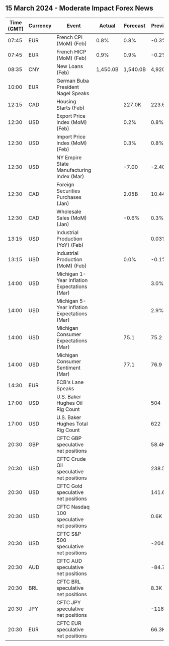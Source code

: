 ## 15 March 2024 - Moderate Impact Forex News

| Time (GMT) | Currency | Event | Actual | Forecast | Previous |
|------|----------|-------|--------|----------|----------|
| 07:45 | EUR | French CPI (MoM) (Feb) | 0.8% | 0.8% | -0.3% |
| 07:45 | EUR | French HICP (MoM) (Feb) | 0.9% | 0.9% | -0.2% |
| 08:35 | CNY | New Loans (Feb) | 1,450.0B | 1,540.0B | 4,920.0B |
| 10:00 | EUR | German Buba President Nagel Speaks |  |  |  |
| 12:15 | CAD | Housing Starts (Feb) |  | 227.0K | 223.6K |
| 12:30 | USD | Export Price Index (MoM) (Feb) |  | 0.2% | 0.8% |
| 12:30 | USD | Import Price Index (MoM) (Feb) |  | 0.3% | 0.8% |
| 12:30 | USD | NY Empire State Manufacturing Index (Mar) |  | -7.00 | -2.40 |
| 12:30 | CAD | Foreign Securities Purchases (Jan) |  | 2.05B | 10.44B |
| 12:30 | CAD | Wholesale Sales (MoM) (Jan) |  | -0.6% | 0.3% |
| 13:15 | USD | Industrial Production (YoY) (Feb) |  |  | 0.03% |
| 13:15 | USD | Industrial Production (MoM) (Feb) |  | 0.0% | -0.1% |
| 14:00 | USD | Michigan 1-Year Inflation Expectations (Mar) |  |  | 3.0% |
| 14:00 | USD | Michigan 5-Year Inflation Expectations (Mar) |  |  | 2.9% |
| 14:00 | USD | Michigan Consumer Expectations (Mar) |  | 75.1 | 75.2 |
| 14:00 | USD | Michigan Consumer Sentiment (Mar) |  | 77.1 | 76.9 |
| 14:30 | EUR | ECB's Lane Speaks |  |  |  |
| 17:00 | USD | U.S. Baker Hughes Oil Rig Count |  |  | 504 |
| 17:00 | USD | U.S. Baker Hughes Total Rig Count |  |  | 622 |
| 20:30 | GBP | CFTC GBP speculative net positions |  |  | 58.4K |
| 20:30 | USD | CFTC Crude Oil speculative net positions |  |  | 238.5K |
| 20:30 | USD | CFTC Gold speculative net positions |  |  | 141.6K |
| 20:30 | USD | CFTC Nasdaq 100 speculative net positions |  |  | 0.6K |
| 20:30 | USD | CFTC S&P 500 speculative net positions |  |  | -204.4K |
| 20:30 | AUD | CFTC AUD speculative net positions |  |  | -84.7K |
| 20:30 | BRL | CFTC BRL speculative net positions |  |  | 8.3K |
| 20:30 | JPY | CFTC JPY speculative net positions |  |  | -118.8K |
| 20:30 | EUR | CFTC EUR speculative net positions |  |  | 66.3K |
